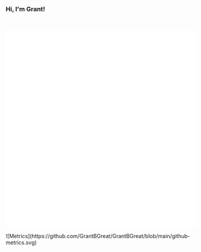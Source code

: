 ### Hi, I'm Grant!



<br>
<p align="center"><img align="center" src="https://github.com/GrantBGreat/GrantBGreat/blob/main/github-metrics.svg"></img></p>
![Metrics](https://github.com/GrantBGreat/GrantBGreat/blob/main/github-metrics.svg)
